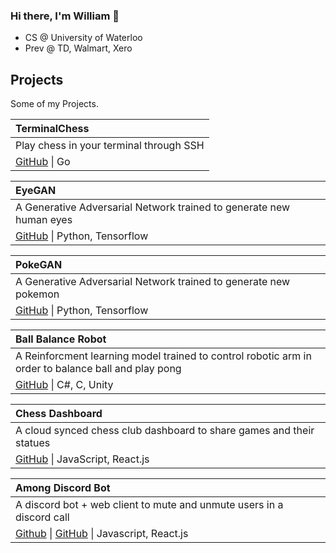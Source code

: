 ### Hi there, I'm William 👋

- CS @ University of Waterloo
- Prev @ TD, Walmart, Xero

## Projects
Some of my Projects.

| TerminalChess |
| :--- |
| Play chess in your terminal through SSH |
| [GitHub](https://github.com/williamjchen/terminalchess) &#124; Go |

| EyeGAN |
| :--- |
| A Generative Adversarial Network trained to generate new human eyes |
| [GitHub](https://github.com/williamjchen/eyeGAN) &#124; Python, Tensorflow |

| PokeGAN |
| :--- |
| A Generative Adversarial Network trained to generate new pokemon |
| [GitHub](https://github.com/williamjchen/PokeGAN) &#124; Python, Tensorflow |

| Ball Balance Robot |
| :--- |
| A Reinforcment learning model trained to control robotic arm in order to balance ball and play pong|
| [GitHub](https://github.com/williamjchen/Robot-Arm) &#124; C#, C, Unity |


| Chess Dashboard |
| :--- |
| A cloud synced chess club dashboard to share games and their statues  |
| [GitHub](https://github.com/williamjchen/chess-dashboard) &#124; JavaScript, React.js |


| Among Discord Bot |
| :--- |
| A discord bot + web client to mute and unmute users in a discord call|
| [Github](https://github.com/williamjchen/AmoangOus) &#124; [GitHub](https://github.com/WilliamJChen/AmonagOusWebControl) &#124; Javascript, React.js |
  
<!--
**williamjchen/williamjchen** is a ✨ _special_ ✨ repository because its `README.md` (this file) appears on your GitHub profile.

Here are some ideas to get you started:

- 🔭 I’m currently working on ...
- 🌱 I’m currently learning ...
- 👯 I’m looking to collaborate on ...
- 🤔 I’m looking for help with ...
- 💬 Ask me about ...
- 📫 How to reach me: ...
- 😄 Pronouns: ...
- ⚡ Fun fact: ...
-->
